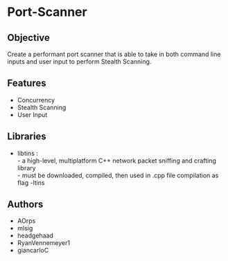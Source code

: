 # Port-Scanner

## Objective
Create a performant port scanner that is able to take in both command line inputs and user input to perform Stealth Scanning.

## Features
* Concurrency
* Stealth Scanning
* User Input

## Libraries
* libtins :  
          - a high-level, multiplatform C++ network packet sniffing and crafting library    
          - must be downloaded, compiled, then used in .cpp file compilation as flag -ltins


## Authors 
* AOrps
* mlsig
* headgehaad
* RyanVennemeyer1
* giancarloC
